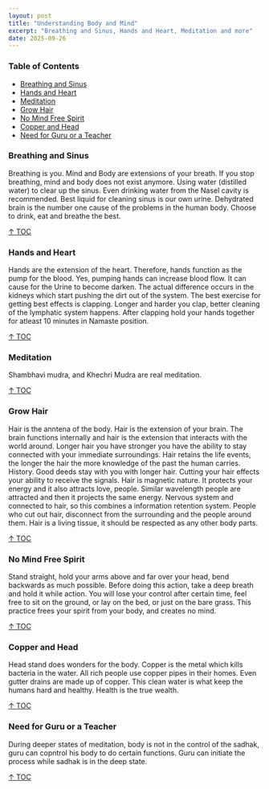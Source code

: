 ```yaml
---
layout: post
title: "Understanding Body and Mind"
excerpt: "Breathing and Sinus, Hands and Heart, Meditation and more"
date: 2025-09-26
---
```


### Table of Contents
- [Breathing and Sinus](#breathing-and-sinus)
- [Hands and Heart](#hands-and-heart)
- [Meditation](#meditation)
- [Grow Hair](#grow-hair)
- [No Mind Free Spirit](#no-mind-free-spirit)
- [Copper and Head](#copper-and-head)
- [Need for Guru or a Teacher](#need-for-guru-or-a-teacher)

### Breathing and Sinus

Breathing is you. Mind and Body are extensions of your breath. If you stop breathing, mind and body does not exist anymore.
Using water (distilled water) to clear up the sinus. Even drinking water from the Nasel cavity is recommended. Best liquid for cleaning sinus is our own urine.
Dehydrated brain is the number one cause of the problems in the human body. Choose to drink, eat and breathe the best.

[↑ TOC](#table-of-contents)

### Hands and Heart

Hands are the extension of the heart. Therefore, hands function as the pump for the blood. Yes, pumping hands can increase blood flow. It can cause for the Urine to become darken.
The actual difference occurs in the kidneys which start pushing the dirt out of the system. The best exercise for getting best effects is clapping. Longer and harder you clap, better cleaning of the lymphatic system happens. After clapping hold your hands together for atleast 10 minutes in Namaste position.

[↑ TOC](#table-of-contents)

### Meditation

Shambhavi mudra, and Khechri Mudra are real meditation.

[↑ TOC](#table-of-contents)

### Grow Hair

Hair is the anntena of the body. Hair is the extension of your brain. The brain functions internally and hair is the extension that interacts with the world around.
Longer hair you have stronger you have the ability to stay connected with your immediate surroundings. Hair retains the life events, the longer the hair the more knowledge of the past the human carries. History.
Good deeds stay with you with longer hair. Cutting your hair effects your ability to receive the signals. Hair is magnetic nature. It protects your energy and it also attracts love, people. Similar wavelength people are attracted and then it projects the same energy. Nervous system and connected to hair, so this combines a information retention system. People who cut out hair, disconnect from the surrounding and the people around them. Hair is a living tissue, it should be respected as any other body parts.

[↑ TOC](#table-of-contents)

### No Mind Free Spirit

Stand straight, hold your arms above and far over your head, bend backwards as much possible. Before doing this action, take a deep breath and hold it while action. You will lose your control after certain time, feel free to sit on the ground, or lay on the bed, or just on the bare grass. This practice frees your spirit from your body, and creates no mind.

[↑ TOC](#table-of-contents)


### Copper and Head

Head stand does wonders for the body. Copper is the metal which kills bacteria in the water. All rich people use copper pipes in their homes. Even gutter drains are made up of copper.
This clean water is what keep the humans hard and healthy. Health is the true wealth.

[↑ TOC](#table-of-contents)

### Need for Guru or a Teacher

During deeper states of meditation, body is not in the control of the sadhak, guru can copntrol his body to do certain functions. 
Guru can initiate the process while sadhak is in the deep state.

[↑ TOC](#table-of-contents)
